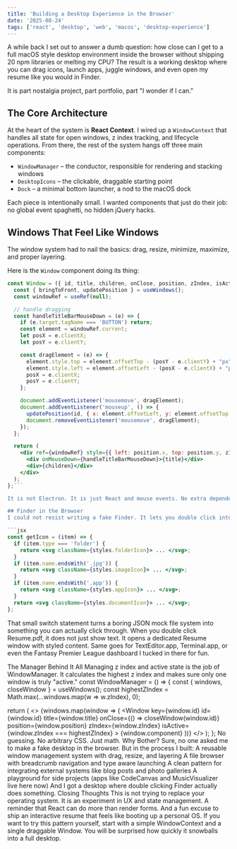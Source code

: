 ```yaml
---
title: 'Building a Desktop Experience in the Browser'
date: '2025-08-24'
tags: ['react', 'desktop', 'web', 'macos', 'desktop-experience']
---
```


A while back I set out to answer a dumb question: how close can I get to a full macOS style desktop environment inside the browser without shipping 20 npm libraries or melting my CPU? The result is a working desktop where you can drag icons, launch apps, juggle windows, and even open my resume like you would in Finder.

It is part nostalgia project, part portfolio, part "I wonder if I can."

## The Core Architecture

At the heart of the system is **React Context**. I wired up a `WindowContext` that handles all state for open windows, z index tracking, and lifecycle operations. From there, the rest of the system hangs off three main components:

- `WindowManager` – the conductor, responsible for rendering and stacking windows  
- `DesktopIcons` – the clickable, draggable starting point  
- `Dock` – a minimal bottom launcher, a nod to the macOS dock

Each piece is intentionally small. I wanted components that just do their job: no global event spaghetti, no hidden jQuery hacks.

## Windows That Feel Like Windows

The window system had to nail the basics: drag, resize, minimize, maximize, and proper layering.

Here is the `Window` component doing its thing:

```jsx
const Window = ({ id, title, children, onClose, position, zIndex, isActive }) => {
  const { bringToFront, updatePosition } = useWindows();
  const windowRef = useRef(null);

  // handle dragging
  const handleTitleBarMouseDown = (e) => {
    if (e.target.tagName === 'BUTTON') return;
    const element = windowRef.current;
    let posX = e.clientX;
    let posY = e.clientY;

    const dragElement = (e) => {
      element.style.top = element.offsetTop - (posY - e.clientY) + "px";
      element.style.left = element.offsetLeft - (posX - e.clientX) + "px";
      posX = e.clientX;
      posY = e.clientY;
    };

    document.addEventListener('mousemove', dragElement);
    document.addEventListener('mouseup', () => {
      updatePosition(id, { x: element.offsetLeft, y: element.offsetTop });
      document.removeEventListener('mousemove', dragElement);
    });
  };

  return (
    <div ref={windowRef} style={{ left: position.x, top: position.y, zIndex }}>
      <div onMouseDown={handleTitleBarMouseDown}>{title}</div>
      <div>{children}</div>
    </div>
  );
};```

It is not Electron. It is just React and mouse events. No extra dependencies.

## Finder in the Browser
I could not resist writing a fake Finder. It lets you double click into folders, open apps, or view images. Here is the important part: mapping file types to the right icon.

```jsx
const getIcon = (item) => {
  if (item.type === 'folder') {
    return <svg className={styles.folderIcon}> ... </svg>;
  }
  if (item.name.endsWith('.jpg')) {
    return <svg className={styles.imageIcon}> ... </svg>;
  }
  if (item.name.endsWith('.app')) {
    return <svg className={styles.appIcon}> ... </svg>;
  }
  return <svg className={styles.documentIcon}> ... </svg>;
};
```

That small switch statement turns a boring JSON mock file system into something you can actually click through.
When you double click Resume.pdf, it does not just show text. It opens a dedicated Resume window with styled content. Same goes for TextEditor.app, Terminal.app, or even the Fantasy Premier League dashboard I tucked in there for fun.

The Manager Behind It All
Managing z index and active state is the job of WindowManager. It calculates the highest z index and makes sure only one window is truly "active."
const WindowManager = () => {
  const { windows, closeWindow } = useWindows();
  const highestZIndex = Math.max(...windows.map(w => w.zIndex), 0);

  return (
    <>
      {windows.map(window => (
        <Window
          key={window.id}
          id={window.id}
          title={window.title}
          onClose={() => closeWindow(window.id)}
          position={window.position}
          zIndex={window.zIndex}
          isActive={window.zIndex === highestZIndex}
        >
          {window.component}
        </Window>
      ))}
    </>
  );
};
No guessing. No arbitrary CSS. Just math.
Why Bother?
Sure, no one asked me to make a fake desktop in the browser. But in the process I built:
A reusable window management system with drag, resize, and layering
A file browser with breadcrumb navigation and type aware launching
A clean pattern for integrating external systems like blog posts and photo galleries
A playground for side projects (apps like CodeCanvas and MusicVisualizer live here now)
And I got a desktop where double clicking Finder actually does something.
Closing Thoughts
This is not trying to replace your operating system. It is an experiment in UX and state management. A reminder that React can do more than render forms. And a fun excuse to ship an interactive resume that feels like booting up a personal OS.
If you want to try this pattern yourself, start with a simple WindowContext and a single draggable Window. You will be surprised how quickly it snowballs into a full desktop.